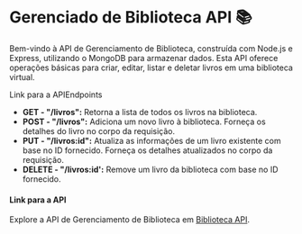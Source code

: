 # Gerenciado de Biblioteca API 📚

Bem-vindo à API de Gerenciamento de Biblioteca, construída com Node.js e Express, utilizando o MongoDB para armazenar dados. Esta API oferece operações básicas para criar, editar, listar e deletar livros em uma biblioteca virtual.

Link para a APIEndpoints

* **GET - "/livros":**
    Retorna a lista de todos os livros na biblioteca.
* **POST - "/livros":**
  Adiciona um novo livro à biblioteca. Forneça os detalhes do livro no corpo da requisição.
* **PUT - "/livros:id":**
  Atualiza as informações de um livro existente com base no ID fornecido. Forneça os detalhes atualizados no corpo da requisição.
* **DELETE - "/livros:id':**
    Remove um livro da biblioteca com base no ID fornecido.


#### Link para a API

Explore a API de Gerenciamento de Biblioteca em [Biblioteca API]().

